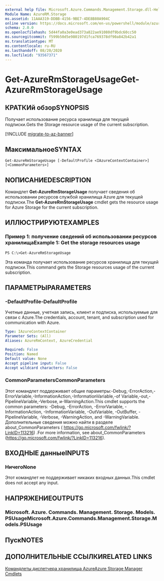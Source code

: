```yaml
---
external help file: Microsoft.Azure.Commands.Management.Storage.dll-Help.xml
Module Name: AzureRM.Storage
ms.assetid: 11AAA319-DDBB-4156-9BE7-4DE8B80A904C
online version: https://docs.microsoft.com/en-us/powershell/module/azurerm.storage/get-azurermstorageusage
schema: 2.0.0
ms.openlocfilehash: 5d44fa0a3e0ead373a822ae91080df9bdc60cc50
ms.sourcegitcommit: f599b50d5e980197d1fca769378df90a842b42a1
ms.translationtype: MT
ms.contentlocale: ru-RU
ms.lasthandoff: 08/20/2020
ms.locfileid: "93567371"
---
```

# <span data-ttu-id="19878-101">Get-AzureRmStorageUsage</span><span class="sxs-lookup"><span data-stu-id="19878-101">Get-AzureRmStorageUsage</span></span>

## <span data-ttu-id="19878-102">КРАТКИй обзор</span><span class="sxs-lookup"><span data-stu-id="19878-102">SYNOPSIS</span></span>
<span data-ttu-id="19878-103">Получает использование ресурса хранилища для текущей подписки.</span><span class="sxs-lookup"><span data-stu-id="19878-103">Gets the Storage resource usage of the current subscription.</span></span>

[!INCLUDE [migrate-to-az-banner](../../includes/migrate-to-az-banner.md)]

## <span data-ttu-id="19878-104">Максимальное</span><span class="sxs-lookup"><span data-stu-id="19878-104">SYNTAX</span></span>

```
Get-AzureRmStorageUsage [-DefaultProfile <IAzureContextContainer>] [<CommonParameters>]
```

## <span data-ttu-id="19878-105">NОПИСАНИЕ</span><span class="sxs-lookup"><span data-stu-id="19878-105">DESCRIPTION</span></span>
<span data-ttu-id="19878-106">Командлет **Get-AzureRmStorageUsage** получает сведения об использовании ресурсов службой хранилища Azure для текущей подписки.</span><span class="sxs-lookup"><span data-stu-id="19878-106">The **Get-AzureRmStorageUsage** cmdlet gets the resource usage for Azure Storage for the current subscription.</span></span>

## <span data-ttu-id="19878-107">ИЛЛЮСТРИРУЮТ</span><span class="sxs-lookup"><span data-stu-id="19878-107">EXAMPLES</span></span>

### <span data-ttu-id="19878-108">Пример 1: получение сведений об использовании ресурсов хранилища</span><span class="sxs-lookup"><span data-stu-id="19878-108">Example 1: Get the storage resources usage</span></span>
```
PS C:\>Get-AzureRmStorageUsage
```

<span data-ttu-id="19878-109">Эта команда получает использование ресурсов хранилища для текущей подписки.</span><span class="sxs-lookup"><span data-stu-id="19878-109">This command gets the Storage resources usage of the current subscription.</span></span>

## <span data-ttu-id="19878-110">ПАРАМЕТРЫ</span><span class="sxs-lookup"><span data-stu-id="19878-110">PARAMETERS</span></span>

### <span data-ttu-id="19878-111">-DefaultProfile</span><span class="sxs-lookup"><span data-stu-id="19878-111">-DefaultProfile</span></span>
<span data-ttu-id="19878-112">Учетные данные, учетная запись, клиент и подписка, используемые для связи с Azure.</span><span class="sxs-lookup"><span data-stu-id="19878-112">The credentials, account, tenant, and subscription used for communication with Azure.</span></span>

```yaml
Type: IAzureContextContainer
Parameter Sets: (All)
Aliases: AzureRmContext, AzureCredential

Required: False
Position: Named
Default value: None
Accept pipeline input: False
Accept wildcard characters: False
```

### <span data-ttu-id="19878-113">CommonParameters</span><span class="sxs-lookup"><span data-stu-id="19878-113">CommonParameters</span></span>
<span data-ttu-id="19878-114">Этот командлет поддерживает общие параметры:-Debug,-ErrorAction,-ErrorVariable,-InformationAction,-InformationVariable,-of Variable,-out,-PipelineVariable,-Verbose, и-WarningAction.</span><span class="sxs-lookup"><span data-stu-id="19878-114">This cmdlet supports the common parameters: -Debug, -ErrorAction, -ErrorVariable, -InformationAction, -InformationVariable, -OutVariable, -OutBuffer, -PipelineVariable, -Verbose, -WarningAction, and -WarningVariable.</span></span> <span data-ttu-id="19878-115">Дополнительные сведения можно найти в разделе about_CommonParameters ( https://go.microsoft.com/fwlink/?LinkID=113216) .</span><span class="sxs-lookup"><span data-stu-id="19878-115">For more information, see about_CommonParameters (https://go.microsoft.com/fwlink/?LinkID=113216).</span></span>

## <span data-ttu-id="19878-116">ВХОДНЫЕ данные</span><span class="sxs-lookup"><span data-stu-id="19878-116">INPUTS</span></span>

### <span data-ttu-id="19878-117">Ничего</span><span class="sxs-lookup"><span data-stu-id="19878-117">None</span></span>
<span data-ttu-id="19878-118">Этот командлет не поддерживает никаких входных данных.</span><span class="sxs-lookup"><span data-stu-id="19878-118">This cmdlet does not accept any input.</span></span>

## <span data-ttu-id="19878-119">НАПРЯЖЕНИЕ</span><span class="sxs-lookup"><span data-stu-id="19878-119">OUTPUTS</span></span>

### <span data-ttu-id="19878-120">Microsoft. Azure. Commands. Management. Storage. Models. PSUsage</span><span class="sxs-lookup"><span data-stu-id="19878-120">Microsoft.Azure.Commands.Management.Storage.Models.PSUsage</span></span>

## <span data-ttu-id="19878-121">Пуск</span><span class="sxs-lookup"><span data-stu-id="19878-121">NOTES</span></span>

## <span data-ttu-id="19878-122">ДОПОЛНИТЕЛЬНЫЕ ССЫЛКИ</span><span class="sxs-lookup"><span data-stu-id="19878-122">RELATED LINKS</span></span>

[<span data-ttu-id="19878-123">Командлеты диспетчера хранилища Azure</span><span class="sxs-lookup"><span data-stu-id="19878-123">Azure Storage Manager Cmdlets</span></span>](./AzureRM.Storage.md)


